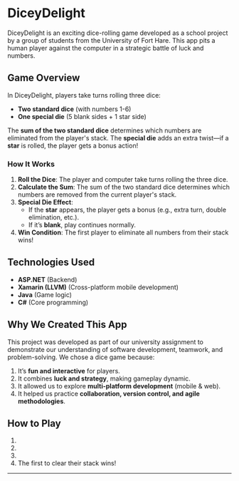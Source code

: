 # DiceyDelight  

DiceyDelight is an exciting dice-rolling game developed as a school project by a group of students from the University of Fort Hare. This app pits a human player against the computer in a strategic battle of luck and numbers.  

## Game Overview  
In DiceyDelight, players take turns rolling three dice:  
- **Two standard dice** (with numbers 1-6)  
- **One special die** (5 blank sides + 1 star side)  

The **sum of the two standard dice** determines which numbers are eliminated from the player's stack. The **special die** adds an extra twist—if a **star** is rolled, the player gets a bonus action!  

### How It Works  
1. **Roll the Dice**: The player and computer take turns rolling the three dice.  
2. **Calculate the Sum**: The sum of the two standard dice determines which numbers are removed from the current player's stack.  
3. **Special Die Effect**:  
   - If the **star** appears, the player gets a bonus (e.g., extra turn, double elimination, etc.).  
   - If it’s **blank**, play continues normally.  
4. **Win Condition**: The first player to eliminate all numbers from their stack wins!  

## Technologies Used  
- **ASP.NET** (Backend)  
- **Xamarin (LLVM)** (Cross-platform mobile development)  
- **Java** (Game logic)  
- **C#** (Core programming)  

## Why We Created This App  
This project was developed as part of our university assignment to demonstrate our understanding of software development, teamwork, and problem-solving. We chose a dice game because:  
 1. It’s **fun and interactive** for players.  
 2. It combines **luck and strategy**, making gameplay dynamic.  
 3. It allowed us to explore **multi-platform development** (mobile & web).  
 4. It helped us practice **collaboration, version control, and agile methodologies**.  

## How to Play  
1. 
2. 
3. 
4. The first to clear their stack wins! 

---  
